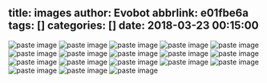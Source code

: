 title: images
author: Evobot
abbrlink: e01fbe6a
tags: []
categories: []
date: 2018-03-23 00:15:00
---
![paste image](http://p5qynomrl.bkt.clouddn.com/152173531953668h6dyus.png?imageslim)
![paste image](http://p5qynomrl.bkt.clouddn.com/1521816629431xbicnwsb.png?imageslim)
![paste image](http://p5qynomrl.bkt.clouddn.com/1522075826408alwrya2w.png?imageslim)
![paste image](http://p5qynomrl.bkt.clouddn.com/1522076578398hgl3ncm4.png?imageslim)
![paste image](http://p5qynomrl.bkt.clouddn.com/1522162144804yntgfqme.png?imageslim)
![paste image](http://p5qynomrl.bkt.clouddn.com/15222440423936fdqcu2t.png?imageslim)
![paste image](http://p5qynomrl.bkt.clouddn.com/1522771004764cu3a7i8u.png?imageslim)
![paste image](http://p5qynomrl.bkt.clouddn.com/1523288634264cki496jp.png?imageslim)
![paste image](http://p5qynomrl.bkt.clouddn.com/1523378473666fges139o.png?imageslim)
![paste image](http://p5qynomrl.bkt.clouddn.com/1523456458706v7d50vlz.png?imageslim)
![paste image](http://p5qynomrl.bkt.clouddn.com/1523544542096lpvuekxi.png?imageslim)
![paste image](http://p5qynomrl.bkt.clouddn.com/1523544586409fzzd4jl7.png?imageslim)
![paste image](http://p5qynomrl.bkt.clouddn.com/1523547969821sdmsr6q0.png?imageslim)
![paste image](http://p5qynomrl.bkt.clouddn.com/15236446713184315ls9p.png?imageslim)
![paste image](http://p5qynomrl.bkt.clouddn.com/1523810699086ylm0327m.png?imageslim)
![paste image](http://p5qynomrl.bkt.clouddn.com/15238112046500szvwym3.png?imageslim)
![paste image](http://p5qynomrl.bkt.clouddn.com/15239803743973aqlnr8b.png?imageslim)
![paste image](http://p5qynomrl.bkt.clouddn.com/15239832162285ykeole1.png?imageslim)
